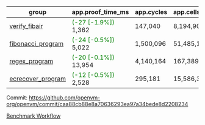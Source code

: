 | group | app.proof_time_ms | app.cycles | app.cells_used | leaf.proof_time_ms | leaf.cycles | leaf.cells_used |
| -- | -- | -- | -- | -- | -- | -- |
| [verify_fibair](https://github.com/openvm-org/openvm/blob/benchmark-results/benchmarks-pr/1406/verify_fibair-caa88cb88e8a70636293ea97a34bede8d2208234.md) |<span style='color: green'>(-27 [-1.9%])</span> 1,362 |  147,040 |  8,194,904 |- | - | - |
| [fibonacci_program](https://github.com/openvm-org/openvm/blob/benchmark-results/benchmarks-pr/1406/fibonacci-caa88cb88e8a70636293ea97a34bede8d2208234.md) |<span style='color: green'>(-24 [-0.5%])</span> 5,022 |  1,500,096 |  51,485,167 |- | - | - |
| [regex_program](https://github.com/openvm-org/openvm/blob/benchmark-results/benchmarks-pr/1406/regex-caa88cb88e8a70636293ea97a34bede8d2208234.md) |<span style='color: green'>(-20 [-0.1%])</span> 13,954 |  4,140,164 |  167,389,450 |- | - | - |
| [ecrecover_program](https://github.com/openvm-org/openvm/blob/benchmark-results/benchmarks-pr/1406/ecrecover-caa88cb88e8a70636293ea97a34bede8d2208234.md) |<span style='color: green'>(-12 [-0.5%])</span> 2,528 |  295,181 |  15,586,346 |- | - | - |


Commit: https://github.com/openvm-org/openvm/commit/caa88cb88e8a70636293ea97a34bede8d2208234

[Benchmark Workflow](https://github.com/openvm-org/openvm/actions/runs/13792586411)
